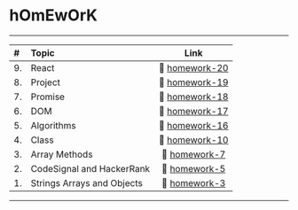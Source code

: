 # hOmEwOrK

---

| #   | Topic                      |                                      Link                                      |
| :-- | :------------------------- | :----------------------------------------------------------------------------: |
| 9.  | React                      | 🔗 [homework-20](https://github.com/sabovyan/homework/tree/master/homework-20) |
| 8.  | Project                    |            🔗 [homework-19](https://github.com/sabovyan/countries)             |
| 7.  | Promise                    | 🔗 [homework-18](https://github.com/sabovyan/homework/tree/master/homework-18) |
| 6.  | DOM                        | 🔗 [homework-17](https://github.com/sabovyan/homework/tree/master/homework-17) |
| 5.  | Algorithms                 | 🔗 [homework-16](https://github.com/sabovyan/homework/tree/master/homework-16) |
| 4.  | Class                      | 🔗 [homework-10](https://github.com/sabovyan/homework/tree/master/homework-10) |
| 3.  | Array Methods              |  🔗 [homework-7](https://github.com/sabovyan/homework/tree/master/homework-7)  |
| 2.  | CodeSignal and HackerRank  |  🔗 [homework-5](https://github.com/sabovyan/homework/tree/master/homework-5)  |
| 1.  | Strings Arrays and Objects |  🔗 [homework-3](https://github.com/sabovyan/homework/tree/master/homework-3)  |

<!-- > React
>
> 9.  🔗 [homework-20](https://github.com/sabovyan/homework/tree/master/homework-20)

> Project
>
> 8.  🔗 [homework-19](https://github.com/sabovyan/countries)

> Promises
>
> 7.  🔗 [homework-18](https://github.com/sabovyan/homework/tree/master/homework-18)

> DOM
>
> 6.  🔗 [homework-17](https://github.com/sabovyan/homework/tree/master/homework-17)

> Set / Map / (Recursion & merging sort)
>
> 5.  🔗 [homework-16](https://github.com/sabovyan/homework/tree/master/homework-16)

> Class
>
> 4.  🔗 [homework-10](https://github.com/sabovyan/homework/tree/master/homework-10)

> Array Methods
>
> 3.  🔗 [homework-7](https://github.com/sabovyan/homework/tree/master/homework-7)

> CodeSignal and HackerRank
>
> 2.  🔗 [homework-5](https://github.com/sabovyan/homework/tree/master/homework-5)

> Strings Arrays and Objects
>
> 1.  🔗 [homework-3](https://github.com/sabovyan/homework/tree/master/homework-3) -->

---
